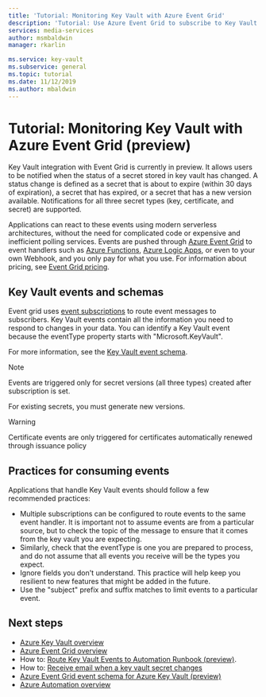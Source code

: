 ```yaml
---
title: 'Tutorial: Monitoring Key Vault with Azure Event Grid'
description: 'Tutorial: Use Azure Event Grid to subscribe to Key Vault events'
services: media-services
author: msmbaldwin
manager: rkarlin

ms.service: key-vault
ms.subservice: general
ms.topic: tutorial
ms.date: 11/12/2019
ms.author: mbaldwin
---
```

 
# Tutorial: Monitoring Key Vault with Azure Event Grid (preview)

Key Vault integration with Event Grid is currently in preview. It allows users to be notified when the status of a secret stored in key vault has changed. A status change is defined as a secret that is about to expire (within 30 days of expiration), a secret that has expired, or a secret that has a new version available. Notifications for all three secret types (key, certificate, and secret) are supported.

Applications can react to these events using modern serverless architectures, without the need for complicated code or expensive and inefficient polling services. Events are pushed through [Azure Event Grid](https://azure.microsoft.com/services/event-grid/) to event handlers such as [Azure Functions](https://azure.microsoft.com/services/functions/), [Azure Logic Apps](https://azure.microsoft.com/services/logic-apps/), or even to your own Webhook, and you only pay for what you use. For information about pricing, see [Event Grid pricing](https://azure.microsoft.com/pricing/details/event-grid/).

## Key Vault events and schemas

Event grid uses [event subscriptions](../event-grid/concepts.md#event-subscriptions) to route event messages to subscribers. Key Vault events contain all the information you need to respond to changes in your data. You can identify a Key Vault event because the eventType property starts with "Microsoft.KeyVault".

For more information, see the [Key Vault event schema](../event-grid/event-schema-key-vault.md).

> [!NOTE]
> Events are triggered only for secret versions (all three types) created after subscription is set.
>
> For existing secrets, you must generate new versions.

> [!WARNING] 
> Certificate events are only triggered for certificates automatically renewed through issuance policy

## Practices for consuming events

Applications that handle Key Vault events should follow a few recommended practices:

* Multiple subscriptions can be configured to route events to the same event handler. It is important not to assume events are from a particular source, but to check the topic of the message to ensure that it comes from the key vault you are expecting.
* Similarly, check that the eventType is one you are prepared to process, and do not assume that all events you receive will be the types you expect.
* Ignore fields you don't understand.  This practice will help keep you resilient to new features that might be added in the future.
* Use the "subject" prefix and suffix matches to limit events to a particular event.

## Next steps

- [Azure Key Vault overview](key-vault-overview.md)
- [Azure Event Grid overview](../event-grid/overview.md)
- How to: [Route Key Vault Events to Automation Runbook (preview)](event-grid-tutorial.md).
- How to: [Receive email when a key vault secret changes](event-grid-logicapps.md)
- [Azure Event Grid event schema for Azure Key Vault (preview)](../event-grid/event-schema-key-vault.md)
- [Azure Automation overview](../automation/index.yml)
